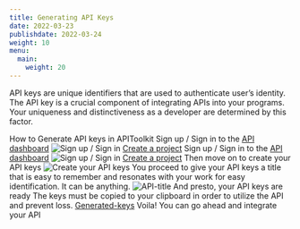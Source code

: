 ```yaml
---
title: Generating API Keys
date: 2022-03-23
publishdate: 2022-03-24
weight: 10
menu:
  main:
    weight: 20
---
```

API keys are unique identifiers that are used to authenticate user’s identity. The API key is a crucial component of integrating APIs into your programs. Your uniqueness and distinctiveness as a developer are determined by this factor.  

How to Generate API keys in APIToolkit
Sign up / Sign in to the [API dashboard](https://app.apitoolkit.io)
![Sign up / Sign in](../signin.png)
[Create a project](/docs/dashboard/creating-a-project/) Sign up / Sign in to the [API dashboard](https://app.apitoolkit.io)
![Sign up / Sign in](../signin.png)
[Create a project](/docs/dashboard/creating-a-project/)
Then move on to create your API keys
![Create your API keys](../generated-keys.png)
You proceed to give your API keys a title that is easy to remember and resonates with your work for easy identification. It can be anything.
![API-title](../api-title.png)
And presto, your API keys are ready 
The keys must be copied to your clipboard in order to utilize the API and prevent loss. 
[Generated-keys](../generating-api-keys.md)
Voila! You can go ahead and integrate your API